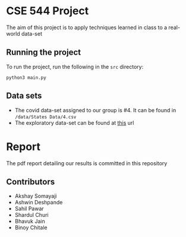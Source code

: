 # CSE 544 Project

The aim of this project is to apply techniques learned in class to a real-world data-set

## Running the project
To run the project, run the following in the `src` directory:

```
python3 main.py
```
## Data sets
- The covid data-set assigned to our group is #4. It can be found in `/data/States Data/4.csv`
- The exploratory data-set can be found at [this](https://www.kaggle.com/akulbahl/covid19-airline-flight-delays-and-cancellations?select=jantojun2020.csv) url

# Report
The pdf report detailing our results is committed in this repository

## Contributors
- Akshay Somayaji
- Ashwin Deshpande
- Sahil Pawar
- Shardul Churi
- Bhavuk Jain
- Binoy Chitale